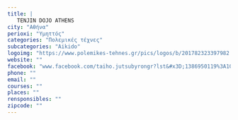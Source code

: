```yaml
---
title: |
   TENJIN DOJO ATHENS
city: "Αθήνα"
perioxi: "Υμηττός"
categories: "Πολεμικές τέχνες"
subcategories: "Aikido"
logoimg: "https://www.polemikes-tehnes.gr/pics/logos/b/201782323397982.jpg"
website: ""
facebook: "www.facebook.com/taiho.jutsubyrongr?lst&#x3D;1386950119%3A100007183391295%3A1506198880"
phone: ""
email: ""
courses: ""
places: ""
rensponsibles: ""
zipcode: ""
---
```




